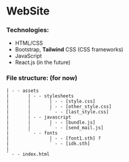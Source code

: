 

# WebSite
### Technologies:
- HTML/CSS
- Bootstrap, **Tailwind** CSS (CSS frameworks)
- JavaScript
- React.js (in the future)

### File structure: (for now)

```
| - - assets
|		| - - stylesheets
|		|		| - - [style.css]
|		|		| - - [other_style.css]
|		|		` - - [last_style.css]
|		| - - javascript
|		| 		| - - [bundle.js]
|		|		` - - [send_mail.js]
|		` - - fonts
|				| - - [font1.sth] ?
|				` - - [idk.sth]
|	
` - - index.html
```

<!--stackedit_data:
eyJoaXN0b3J5IjpbMTc2NDUxNDU3OF19
-->